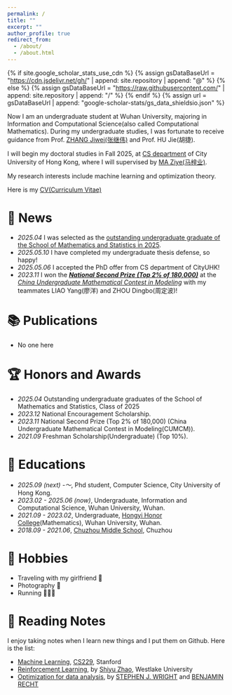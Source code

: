 ```yaml
---
permalink: /
title: ""
excerpt: ""
author_profile: true
redirect_from: 
  - /about/
  - /about.html
---
```


{% if site.google_scholar_stats_use_cdn %}
{% assign gsDataBaseUrl = "https://cdn.jsdelivr.net/gh/" | append: site.repository | append: "@" %}
{% else %}
{% assign gsDataBaseUrl = "https://raw.githubusercontent.com/" | append: site.repository | append: "/" %}
{% endif %}
{% assign url = gsDataBaseUrl | append: "google-scholar-stats/gs_data_shieldsio.json" %}

<span class='anchor' id='about-me'></span>

Now I am an undergraduate student at Wuhan University, majoring in Information and Computational Science(also called Computational Mathematics). During my undergraduate studies, I was fortunate to receive guidance from Prof. [ZHANG Jiwei(张继伟)](https://scholar.google.com.hk/citations?user=8yZhQ7kAAAAJ&hl=en&oi=ao) and Prof. HU Jie(胡捷).

I will begin my doctoral studies in Fall 2025, at [CS department](https://www.cs.cityu.edu.hk/) of City University of Hong Kong, where I will supervised by [MA Ziye(马梓业)](https://gavenma.github.io/).

My research interests include machine learning and optimization theory.

Here is my [CV(Curriculum Vitae)](https://drive.google.com/file/d/1o9ylZCkhPpjhzNQq3MjY2oKJDbbUHz08/view?usp=sharing)

# 🎯 News
- *2025.04* I was selected as the [outstanding undergraduate graduate of the School of Mathematics and Statistics in 2025](https://maths.whu.edu.cn/info/1197/134921.htm).
- *2025.05.10* I have completed my undergraduate thesis defense, so happy!
- *2025.05.06* I accepted the PhD offer from CS department of CityUHK!
- *2023.11* I won the ***[National Second Prize (Top 2% of 180,000)](https://www.mcm.edu.cn/upload_cn/node/701/6XE4ZF5Oc3573e0779f6cd8e31d79a6e9f6fd13d.pdf)*** at the *[China Undergraduate Mathematical Contest in Modeling](https://en.mcm.edu.cn/)* with my teammates LIAO Yang(廖洋) and ZHOU Dingbo(周定波)!

# 📚️ Publications 
- No one here

# 🏆️ Honors and Awards
- *2025.04* Outstanding undergraduate graduates of the School of Mathematics and Statistics, Class of 2025
- *2023.12* National Encouragement Scholarship.
- *2023.11* National Second Prize (Top 2% of 180,000) (China Undergraduate Mathematical Contest in Modeling(CUMCM)).
- *2021.09* Freshman Scholarship(Undergraduate) (Top 10%).

# 📖 Educations
- *2025.09 (next) -～*, Phd student, Computer Science, City University of Hong Kong.
- *2023.02 - 2025.06 (now)*, Undergraduate, Information and Computational Science, Wuhan University, Wuhan.
- *2021.09 - 2023.02*, Undergraduate, [Hongyi Honor College](https://hyxt.whu.edu.cn/)(Mathematics), Wuhan University, Wuhan.
- *2018.09 - 2021.06*, [Chuzhou Middle School](http://www.ahczzx.cn/Site/index.html), Chuzhou

# 📸 Hobbies
- Traveling with my girlfriend 🥰
- Photography 📸
- Running 🏃🏻‍➡️

# 📝 Reading Notes
I enjoy taking notes when I learn new things and I put them on Github. Here is the list:
- [Machine Learning](https://github.com/0917Ray/Reading_Notes/tree/main/CS229), [CS229](https://cs229.stanford.edu/), Stanford
- [Reinforcement Learning](https://github.com/0917Ray/Reading_Notes/tree/main/Reinfoce%20Learning), by [Shiyu Zhao](https://www.shiyuzhao.net/), Westlake University
- [Optimization for data analysis](https://github.com/0917Ray/Reading_Notes/tree/main/Optimization%20for%20Data%20Analysis), by [STEPHEN J. WRIGHT](https://wrightstephen.github.io/sw_proj/) and [BENJAMIN RECHT](https://people.eecs.berkeley.edu/~brecht/index.html)

